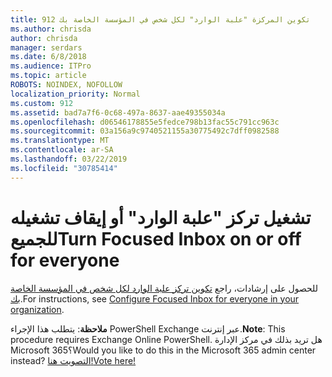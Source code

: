 ```yaml
---
title: 912 تكوين المركزة "علبة الوارد" لكل شخص في المؤسسة الخاصة بك
ms.author: chrisda
author: chrisda
manager: serdars
ms.date: 6/8/2018
ms.audience: ITPro
ms.topic: article
ROBOTS: NOINDEX, NOFOLLOW
localization_priority: Normal
ms.custom: 912
ms.assetid: bad7a7f6-0c68-497a-8637-aae49355034a
ms.openlocfilehash: d06546178855e5fedce798b13fac55c791cc963c
ms.sourcegitcommit: 03a156a9c9740521155a30775492c7dff0982588
ms.translationtype: MT
ms.contentlocale: ar-SA
ms.lasthandoff: 03/22/2019
ms.locfileid: "30785414"
---
```

# <a name="turn-focused-inbox-on-or-off-for-everyone"></a><span data-ttu-id="2c6c0-102">تشغيل تركز "علبة الوارد" أو إيقاف تشغيله للجميع</span><span class="sxs-lookup"><span data-stu-id="2c6c0-102">Turn Focused Inbox on or off for everyone</span></span>

<span data-ttu-id="2c6c0-103">للحصول على إرشادات، راجع [تكوين تركز علبة الوارد لكل شخص في المؤسسة الخاصة بك](https://support.office.com/article/613a845c-4b71-41de-b331-acdcf5b6625d.aspx).</span><span class="sxs-lookup"><span data-stu-id="2c6c0-103">For instructions, see [Configure Focused Inbox for everyone in your organization](https://support.office.com/article/613a845c-4b71-41de-b331-acdcf5b6625d.aspx).</span></span>
  
 <span data-ttu-id="2c6c0-104">**ملاحظة**: يتطلب هذا الإجراء PowerShell Exchange عبر إنترنت.</span><span class="sxs-lookup"><span data-stu-id="2c6c0-104">**Note**: This procedure requires Exchange Online PowerShell.</span></span> <span data-ttu-id="2c6c0-105">هل تريد بذلك في مركز الإدارة Microsoft 365؟</span><span class="sxs-lookup"><span data-stu-id="2c6c0-105">Would you like to do this in the Microsoft 365 admin center instead?</span></span> [<span data-ttu-id="2c6c0-106">التصويت هنا!</span><span class="sxs-lookup"><span data-stu-id="2c6c0-106">Vote here!</span></span>](https://go.microsoft.com/fwlink/p/?linkid=862489)
  

